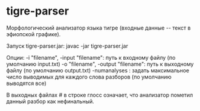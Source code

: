 # tigre-parser

Морфологический анализатор языка тигре (входные данные -- текст в эфиопской графике).

Запуск tigre-parser.jar:
javac -jar tigre-parser.jar

Опции:
-i "filename", -input "filename": путь к входному файлу (по умолчанию input.txt)
-o "filename", -output "filename": путь к выходному файлу (по умолчанию output.txt)
-numanalyses : задать максимальное число выводимых для каждого слова разборов (по умолчанию выводятся все)

В выходных файлах # в строке глосс означает, что анализатор пометил данный разбор как нефинальный.
